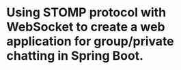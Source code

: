 # Using STOMP protocol with WebSocket to create a web application for group/private chatting in Spring Boot.
